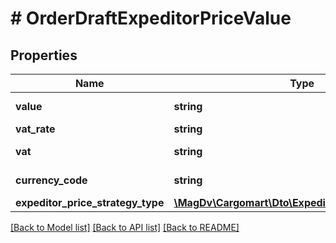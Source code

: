 # # OrderDraftExpeditorPriceValue

## Properties

Name | Type | Description | Notes
------------ | ------------- | ------------- | -------------
**value** | **string** | Сумма без НДС |
**vat_rate** | **string** |  |
**vat** | **string** | Сумма НДС |
**currency_code** | **string** | код валюты |
**expeditor_price_strategy_type** | [**\MagDv\Cargomart\Dto\ExpeditorPriceStrategyType**](ExpeditorPriceStrategyType.md) |  |

[[Back to Model list]](../../README.md#models) [[Back to API list]](../../README.md#endpoints) [[Back to README]](../../README.md)
